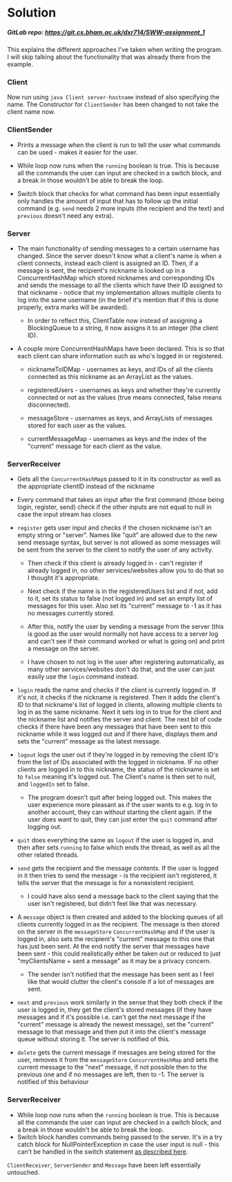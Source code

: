 # Solution
##### GitLab repo: https://git.cs.bham.ac.uk/dxr714/SWW-assignment_1
 
This explains the different approaches I've taken when writing the program. I will skip talking about the functionality that was already there from the example.



### Client 
Now run using `java Client server-hostname` instead of also specifying the name. The Constructor for `ClientSender` has been changed to not take the client name now.



### ClientSender
* Prints a message when the client is run to tell the user what commands can be used - makes it easier for the user.

* While loop now runs when the `running` boolean is true. This is because all the commands the user can input are checked in a switch block, and a break in those wouldn't be able to break the loop.

* Switch block that checks for what command has been input essentially only handles the amount of input that has to follow up the initial command (e.g. `send` needs 2 more inputs (the recipient and the text) and `previous` doesn't need any extra).



### Server
* The main functionality of sending messages to a certain username has changed. Since the server doesn't know what a client's name is when a client connects, instead each client is assigned an ID. Then, if a message is sent, the recipient's nickname is looked up in a ConcurrentHashMap which stored nicknames and corresponding IDs and sends the message to all the clients which have their ID assigned to that nickname - notice that my implementation allows multiple clients to log into the same username (in the brief it's mention that if this is done properly, extra marks will be awarded).

  * In order to reflect this, ClientTable now instead of assigning a BlockingQueue to a string, it now assigns it to an integer (the client ID).

* A couple more ConcurrentHashMaps have been declared. This is so that each client can share information such as who's logged in or registered.

  * nicknameToIDMap - usernames as keys, and IDs of all the clients connected as this nickname as an ArrayList as the values.

  * registeredUsers - usernames as keys and whether they're currently connected or not as the values (true means connected, false means disconnected).

  * messageStore - usernames as keys, and ArrayLists of messages stored for each user as the values.

  * currentMessageMap - usernames as keys and the index of the "current" message for each client as the value.

### ServerReceiver
* Gets all the `ConcurrentHashMap`s passed to it in its constructor as well as the appropriate clientID instead of the nickname

* Every command that takes an input after the first command (those being login, register, send) check if the other inputs are not equal to null in case the input stream has closes

* `register` gets user input and checks if the chosen nickname isn't an empty string or "server". Names like "quit" are allowed due to the new send message syntax, but server is not allowed as some messages will be sent from the server to the client to notify the user of any activity.

  * Then check if this client is already logged in - can't register if already logged in, no other services/websites allow you to do that so I thought it's appropriate.

  * Next check if the name is in the registeredUsers list and if not, add to it, set its status to false (not logged in) and set an empty list of messages for this user. Also set its "current" message to -1 as it has no messages currently stored.

  * After this, notify the user by sending a message from the server (this is good as the user would normally not have access to a server log and can't see if their command worked or what is going on) and print a message on the server.

  * I have chosen to not log in the user after registering automatically, as many other services/websites don't do that, and the user can just easily use the `login` command instead.

* `login` reads the name and checks if the client is currently logged in. If it's not, it checks if the nickname is registered. Then it adds the client's ID to that nickname's list of logged in clients, allowing multiple clients to log in as the same nickname. Next it sets log in to true for the client and the nickname list and notifies the server and client. The next bit of code checks if there have been any messages that have been sent to this nickname while it was logged out and if there have, displays them and sets the "current" message as the latest message.

* `logout` logs the user out if they're logged in by removing the client ID's from the list of IDs associated with the logged in nickname. IF no other clients are logged in to this nickname, the status of the nickname is set to `false` meaning it's logged out. The Client's name is then set to null, and `loggedIn` set to false.

  * The program doesn't quit after being logged out. This makes the user experience more pleasant as if the user wants to e.g. log in to another account, they can without starting the client again. If the user does want to quit, they can just enter the `quit` command after logging out.

* `quit` does everything the same as `logout` if the user is logged in, and then after sets `running` to false which ends the thread, as well as all the other related threads.

* `send` gets the recipient and the message contents. If the user is logged in it then tries to send the message - is the recipient isn't registered, it tells the server that the message is for a nonexistent recipient.

   * I could have also send a message back to the client saying that the user isn't registered, but didn't feel like that was necessary.

* A `message` object is then created and added to the blocking queues of all clients currently logged in as the recipient. The message is then stored on the server in the `messageStore` `ConcurrentHashMap` and if the user is logged in, also sets the recipient's "current" message to this one that has just been sent. At the end notify the server that messages have been sent - this could realistically either be taken out or reduced to just "myClientsName + sent a message" as it may be a privacy concern.
  * The sender isn't notified that the message has been sent as I feel like that would clutter the client's console if a lot of messages are sent.

* `next` and `previous` work similarly in the sense that they both check if the user is logged in, they get the client's stored messages (if they have messages and if it's possible i.e. can't get the next message if the "current" message is already the newest message), set the "current" message to that message and then put it into the client's message queue without storing it. The server is notified of this.

* `delete` gets the current message if messages are being stored for the user, removes it from the `messageStore` `ConcurrentHashMap` and sets the current message to the "next" message, if not possible then to the previous one and if no messages are left, then to -1. The server is notified of this behaviour



### ServerReceiver
* While loop now runs when the `running` boolean is true. This is because all the commands the user can input are checked in a switch block, and a break in those wouldn't be able to break the loop.
* Switch block handles commands being passed to the server. It's in a try catch block for NullPointerException in case the user input is null - this can't be handled in the switch statement [as described here](https://docs.oracle.com/javase/specs/jls/se7/html/jls-14.html#jls-14.110).

`ClientReceiver`, `ServerSender` and `Message` have been left essentially untouched.